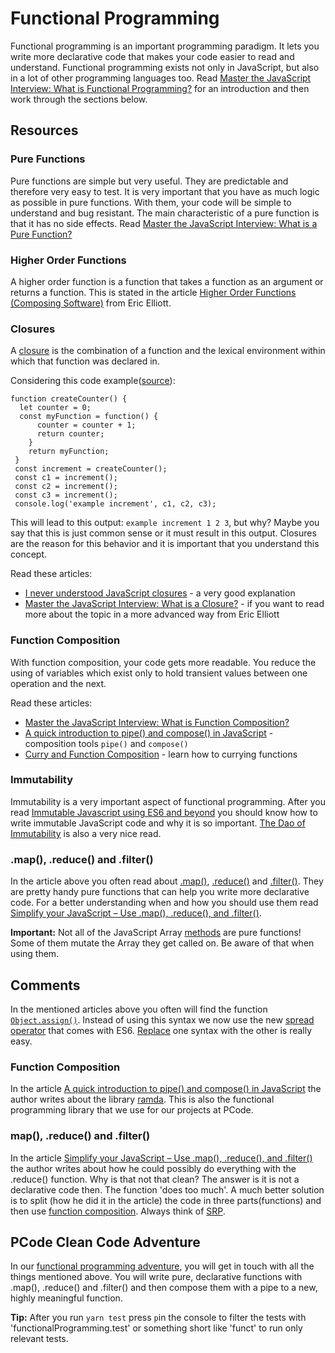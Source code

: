 # Functional Programming
Functional programming is an important programming paradigm. It lets you write more declarative code that makes your code easier to read and understand. Functional programming exists not only in JavaScript, but also in a lot of other programming languages too. Read [Master the JavaScript Interview: What is Functional Programming?](https://medium.com/javascript-scene/master-the-javascript-interview-what-is-functional-programming-7f218c68b3a0) for an introduction and then work through the sections below.

## Resources
### Pure Functions
Pure functions are simple but very useful. They are predictable and therefore very easy to test. It is very important that you have as much logic as possible in pure functions. With them, your code will be simple to understand and bug resistant. The main characteristic of a pure function is that it has no side effects. Read [Master the JavaScript Interview: What is a Pure Function?](https://medium.com/javascript-scene/master-the-javascript-interview-what-is-a-pure-function-d1c076bec976)

### Higher Order Functions
A higher order function is a function that takes a function as an argument or returns a function. This is stated in the article [Higher Order Functions (Composing Software)](https://medium.com/javascript-scene/higher-order-functions-composing-software-5365cf2cbe99) from Eric Elliott.

### Closures
A [closure](https://developer.mozilla.org/en-US/docs/Web/JavaScript/Closures) is the combination of a function and the lexical environment within which that function was declared in.

Considering this code example([source](https://medium.com/dailyjs/i-never-understood-javascript-closures-9663703368e8)):


```
function createCounter() {
  let counter = 0;
  const myFunction = function() {
      counter = counter + 1;
      return counter;
    }
    return myFunction;
 }
 const increment = createCounter();
 const c1 = increment();
 const c2 = increment();
 const c3 = increment();
 console.log('example increment', c1, c2, c3);
```

This will lead to this output: `example increment 1 2 3`, but why? Maybe you say that this is just common sense or it must result in this output. Closures are the reason for this behavior and it is important that you understand this concept.

Read these articles:
* [I never understood JavaScript closures](https://medium.com/dailyjs/i-never-understood-javascript-closures-9663703368e8) - a very good explanation
* [Master the JavaScript Interview: What is a Closure?](https://medium.com/javascript-scene/master-the-javascript-interview-what-is-a-closure-b2f0d2152b36) - if you want to read more about the topic in a more advanced way from Eric Elliott


### Function Composition
With function composition, your code gets more readable. You reduce the using of variables which exist only to hold transient values between one operation and the next. 

Read these articles:
* [Master the JavaScript Interview: What is Function Composition?](https://medium.com/javascript-scene/master-the-javascript-interview-what-is-function-composition-20dfb109a1a0)
* [A quick introduction to pipe() and compose() in JavaScript](https://medium.freecodecamp.org/pipe-and-compose-in-javascript-5b04004ac937) - composition tools `pipe()` and `compose()`
* [Curry and Function Composition](https://medium.com/javascript-scene/curry-and-function-composition-2c208d774983) - learn how to currying functions

### Immutability
Immutability is a very important aspect of functional programming. After you read [
Immutable Javascript using ES6 and beyond](https://wecodetheweb.com/2016/02/12/immutable-javascript-using-es6-and-beyond/) you should know how to write immutable JavaScript code and why it is so important. [The Dao of Immutability](https://medium.com/javascript-scene/the-dao-of-immutability-9f91a70c88cd) is also a very nice read.

### .map(), .reduce() and .filter()
In the article above you often read about [.map()](https://developer.mozilla.org/en-US/docs/Web/JavaScript/Reference/Global_Objects/Array/map), [.reduce()](https://developer.mozilla.org/en-US/docs/Web/JavaScript/Reference/Global_Objects/Array/Reduce) and [.filter()](https://developer.mozilla.org/en-US/docs/Web/JavaScript/Reference/Global_Objects/Array/filter). They are pretty handy pure functions that can help you write more declarative code. For a better understanding when and how you should use them read [Simplify your JavaScript – Use .map(), .reduce(), and .filter()](https://medium.com/poka-techblog/simplify-your-javascript-use-map-reduce-and-filter-bd02c593cc2d).

**Important:** Not all of the JavaScript Array [methods](https://developer.mozilla.org/en-US/docs/Web/JavaScript/Reference/Global_Objects/Array/prototype#Methods) are pure functions! Some of them mutate the Array they get called on. Be aware of that when using them.

## Comments
In the mentioned articles above you often will find the function [`Object.assign()`](https://developer.mozilla.org/de/docs/Web/JavaScript/Reference/Global_Objects/Object/assign). Instead of using this syntax we now use the new [spread operator](https://developer.mozilla.org/de/docs/Web/JavaScript/Reference/Operators/Spread_operator) that comes with ES6. [Replace](https://redux.js.org/recipes/using-object-spread-operator) one syntax with the other is really easy.

### Function Composition
In the article [A quick introduction to pipe() and compose() in JavaScript](https://medium.freecodecamp.org/pipe-and-compose-in-javascript-5b04004ac937) the author writes about the library [ramda](https://ramdajs.com/). This is also the functional programming library that we use for our projects at PCode.

### map(), .reduce() and .filter()
In the article [Simplify your JavaScript – Use .map(), .reduce(), and .filter()](https://medium.com/poka-techblog/simplify-your-javascript-use-map-reduce-and-filter-bd02c593cc2d) the author writes about how he could possibly do everything with the .reduce() function. Why is that not that clean? The answer is it is not a declarative code then. The function 'does too much'. A much better solution is to split (how he did it in the article) the code in three parts(functions) and then use [function composition](#function-composition). Always think of [SRP](https://de.wikipedia.org/wiki/Single-Responsibility-Prinzip).

## PCode Clean Code Adventure
In our [functional programming adventure](https://github.com/pcode-at/clean-code-adventure/tree/module/functional-programming/src/pcode-academy/javascript/functional-programming), you will get in touch with all the things mentioned above. You will write pure, declarative functions with .map(), .reduce() and .filter() and then compose them with a pipe to a new, highly meaningful function.

**Tip:** After you run `yarn test` press `p`in the console to filter the tests with 'functionalProgramming.test' or something short like 'funct' to run only relevant tests.
